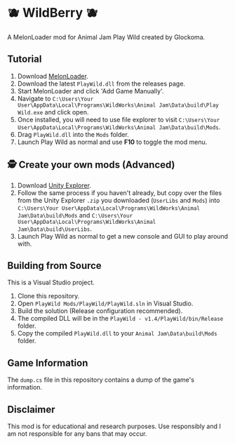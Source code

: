 # 🫐 WildBerry 🫐

A MelonLoader mod for Animal Jam Play Wild created by Glockoma.

## Tutorial

1.  Download [MelonLoader](https://melonwiki.xyz/#/README).
2.  Download the latest `PlayWild.dll` from the releases page.
3.  Start MelonLoader and click 'Add Game Manually'.
4.  Navigate to `C:\Users\Your User\AppData\Local\Programs\WildWorks\Animal Jam\Data\build\Play Wild.exe` and click open.
5.  Once installed, you will need to use file explorer to visit `C:\Users\Your User\AppData\Local\Programs\WildWorks\Animal Jam\Data\build\Mods`.
6.  Drag `PlayWild.dll` into the `Mods` folder.
7.  Launch Play Wild as normal and use **F10** to toggle the mod menu.

## 🕵️ Create your own mods (Advanced)

1.  Download [Unity Explorer](https://github.com/sinai-dev/UnityExplorer).
2.  Follow the same process if you haven't already, but copy over the files from the Unity Explorer `.zip` you downloaded (`UserLibs` and `Mods`) into `C:\Users\Your User\AppData\Local\Programs\WildWorks\Animal Jam\Data\build\Mods` and `C:\Users\Your User\AppData\Local\Programs\WildWorks\Animal Jam\Data\build\UserLibs`.
3.  Launch Play Wild as normal to get a new console and GUI to play around with.

## Building from Source

This is a Visual Studio project.

1.  Clone this repository.
2.  Open `PlayWild Mods/PlayWild/PlayWild.sln` in Visual Studio.
3.  Build the solution (Release configuration recommended).
4.  The compiled DLL will be in the `PlayWild - v1.4/PlayWild/bin/Release` folder.
5.  Copy the compiled `PlayWild.dll` to your `Animal Jam\Data\build\Mods` folder.

## Game Information

The `dump.cs` file in this repository contains a dump of the game's information.

## Disclaimer

This mod is for educational and research purposes. Use responsibly and I am not responsible for any bans that may occur.

